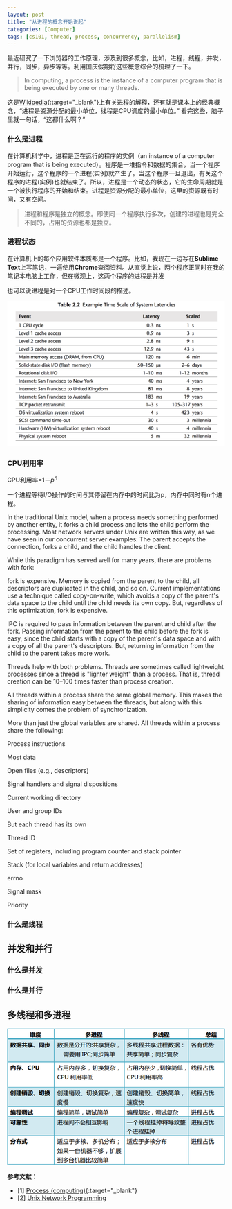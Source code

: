 ```yaml
---
layout: post
title: "从进程的概念开始说起"
categories: [Computer]
tags: [cs101, thread, process, concurrency, parallelism]
---
```


最近研究了一下浏览器的工作原理，涉及到很多概念，比如，进程，线程，并发，并行，同步，异步等等。利用国庆假期将这些概念综合的梳理了一下。

>In computing, a process is the instance of a computer program that is being executed by one or many threads.

这是[Wikipedia](https://en.wikipedia.org/wiki/Process_(computing)){:target="_blank"}上有关进程的解释，还有就是课本上的经典概念，“进程是资源分配的最小单位，线程是CPU调度的最小单位。”
看完这些，脑子里就一句话，“这都什么啊？”

### 什么是进程

在计算机科学中，进程是正在运行的程序的实例（an instance of a computer program that is being executed）。程序是一堆指令和数据的集合，当一个程序开始运行，这个程序的一个进程(实例)就产生了。当这个程序一旦退出，有关这个程序的进程(实例)也就结束了。所以，进程是一个动态的状态，它的生命周期就是一个被执行程序的开始和结束。进程是资源分配的最小单位，这里的资源既有时间，又有空间。

>进程和程序是独立的概念。即使同一个程序执行多次，创建的进程也是完全不同的，占用的资源也都是独立。

### 进程状态

在计算机上的每个应用软件本质都是一个程序。比如，我现在一边写在**Sublime Text**上写笔记，一遍使用**Chrome**查阅资料。从直觉上说，两个程序正同时在我的笔记本电脑上工作，但在微观上，这两个程序的进程是并发

也可以说进程是对一个CPU工作时间段的描述。






![](./assets/images/computing-cycles-normalize-to-seconds-latency.png)


### CPU利用率

CPU利用率=$1－p^{n}$

一个进程等待I/O操作的时间与其停留在内存中的时间比为p，内存中同时有n个进程。


In the traditional Unix model, when a process needs something performed by another entity, it forks a child process and lets the child perform the processing. Most network servers under Unix are written this way, as we have seen in our concurrent server examples: The parent accepts the connection, forks a child, and the child handles the client.

While this paradigm has served well for many years, there are problems with fork:

fork is expensive. Memory is copied from the parent to the child, all descriptors are duplicated in the child, and so on. Current implementations use a technique called copy-on-write, which avoids a copy of the parent's data space to the child until the child needs its own copy. But, regardless of this optimization, fork is expensive.

IPC is required to pass information between the parent and child after the fork. Passing information from the parent to the child before the fork is easy, since the child starts with a copy of the parent's data space and with a copy of all the parent's descriptors. But, returning information from the child to the parent takes more work.

Threads help with both problems. Threads are sometimes called lightweight processes since a thread is "lighter weight" than a process. That is, thread creation can be 10–100 times faster than process creation.

All threads within a process share the same global memory. This makes the sharing of information easy between the threads, but along with this simplicity comes the problem of synchronization.

More than just the global variables are shared. All threads within a process share the following:

Process instructions

Most data

Open files (e.g., descriptors)

Signal handlers and signal dispositions

Current working directory

User and group IDs

But each thread has its own

Thread ID

Set of registers, including program counter and stack pointer

Stack (for local variables and return addresses)

errno

Signal mask

Priority

### 什么是线程


## 并发和并行

### 什么是并发

### 什么是并行

## 多线程和多进程

![](./assets/images/45950680-6d096f00-c033-11e8-9a75-f83629bc4c84.png)

**参考文献：**

- [1] [Process (computing)](https://en.wikipedia.org/wiki/Process_(computing)){:target="_blank"}
- [2] [Unix Network Programming](http://www.masterraghu.com/subjects/np/introduction/unix_network_programming_v1.3/ch26lev1sec1.html)